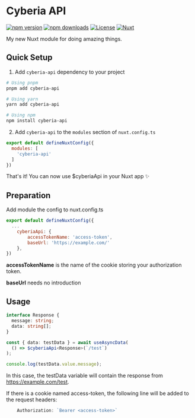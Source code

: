 <!--
Get your module up and running quickly.

Find and replace all on all files (CMD+SHIFT+F):
- Name: My Module
- Package name: my-module
- Description: My new Nuxt module
-->

# Cyberia API

[![npm version][npm-version-src]][npm-version-href]
[![npm downloads][npm-downloads-src]][npm-downloads-href]
[![License][license-src]][license-href]
[![Nuxt][nuxt-src]][nuxt-href]

My new Nuxt module for doing amazing things.

## Quick Setup

1. Add `cyberia-api` dependency to your project

```bash
# Using pnpm
pnpm add cyberia-api

# Using yarn
yarn add cyberia-api

# Using npm
npm install cyberia-api
```

2. Add `cyberia-api` to the `modules` section of `nuxt.config.ts`

```js
export default defineNuxtConfig({
  modules: [
    'cyberia-api'
  ]
})
```

That's it! You can now use $cyberiaApi in your Nuxt app ✨

## Preparation

Add module the config to nuxt.config.ts

```js
export default defineNuxtConfig({
  ...
    cyberiaApi: {
        accessTokenName: 'access-token',
        baseUrl: 'https://example.com/'
    },
})
```

**accessTokenName** is the name of the cookie storing your authorization token.

**baseUrl** needs no introduction

## Usage

```ts
interface Response {
  message: string;
  data: string[];
}

const { data: testData } = await useAsyncData(
  () => $cyberiaApi<Response>(`/test`)
);

console.log(testData.value.message);
```

In this case, the testData variable will contain the response from https://example.com/test.

If there is a cookie named access-token, the following line will be added to the request headers:

```js
    Authorization: `Bearer <access-token>`
```

<!-- Badges -->
[npm-version-src]: https://img.shields.io/npm/v/cyberia-api/latest.svg?style=flat&colorA=020420&colorB=00DC82
[npm-version-href]: https://npmjs.com/package/cyberia-api

[npm-downloads-src]: https://img.shields.io/npm/dm/cyberia-api.svg?style=flat&colorA=020420&colorB=00DC82
[npm-downloads-href]: https://npmjs.com/package/cyberia-api

[license-src]: https://img.shields.io/npm/l/cyberia-api.svg?style=flat&colorA=020420&colorB=00DC82
[license-href]: https://npmjs.com/package/cyberia-api

[nuxt-src]: https://img.shields.io/badge/Nuxt-020420?logo=nuxt.js
[nuxt-href]: https://nuxt.com
